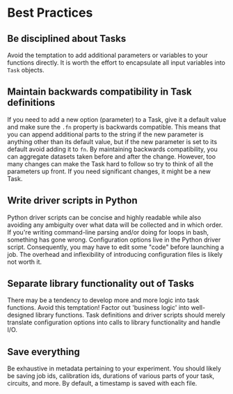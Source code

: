 # Best Practices

## Be disciplined about Tasks

Avoid the temptation to add additional parameters or variables to your
functions directly. It is worth the effort to encapsulate all input
variables into `Task` objects.

## Maintain backwards compatibility in Task definitions

If you need to add a new option (parameter) to a Task, give it a default
value and make sure the `.fn` property is backwards compatible. This means
that you can append additional parts to the string if the new parameter
is anything other than its default value, but if the new parameter
is set to its default avoid adding it to `fn`. By maintaining backwards
compatibility, you can aggregate datasets taken before and after the change.
However, too many changes can make the Task hard to follow so try to think
of all the parameters up front. If you need significant changes, it might
be a new Task.

## Write driver scripts in Python

Python driver scripts can be concise and highly readable while also
avoiding any ambiguity over what data will be collected and in which order.
If you're writing command-line parsing and/or doing for loops in bash,
something has gone wrong. Configuration options live in the Python
driver script. Consequently, you may have to edit some "code" before launching
a job. The overhead and inflexibility of introducing configuration files
is likely not worth it.

## Separate library functionality out of Tasks

There may be a tendency to develop more and more logic into task functions.
Avoid this temptation! Factor out 'business logic' into well-designed
library functions. Task definitions and driver scripts should merely translate
configuration options into calls to library functionality and handle I/O.

## Save everything

Be exhaustive in metadata pertaining to your experiment. You should likely
be saving job ids, calibration ids, durations of various parts of your
task, circuits, and more. By default, a timestamp is saved with each
file.
